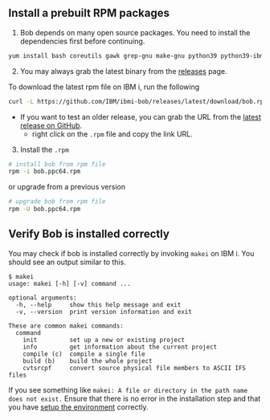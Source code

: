 ## **Install a prebuilt RPM packages**

1. Bob depends on many open source packages. You need to install the dependencies first before continuing.

```bash
yum install bash coreutils gawk grep-gnu make-gnu python39 python39-ibm_db sed-gnu
```

2. You may always grab the latest binary from the [releases](https://github.com/ibm/ibmi-bob/releases) page.

To download the latest rpm file on IBM i, run the following

```bash
curl -L https://github.com/IBM/ibmi-bob/releases/latest/download/bob.rpm -o bob.ppc64.rpm
```


* If you want to test an older release, you can grab the URL from the [latest release on GitHub](https://github.com/ibm/ibmi-bob/releases).
    * right click on the `.rpm` file and copy the link URL.

3. Install the `.rpm`

```bash
# install bob from rpm file
rpm -i bob.ppc64.rpm
```
or upgrade from a previous version
```bash
# upgrade bob from rpm file
rpm -U bob.ppc64.rpm
```


## Verify Bob is installed correctly

You may check if bob is installed correctly by invoking `makei` on IBM i. You should see an output similar to this.

```
$ makei
usage: makei [-h] [-v] command ...

optional arguments:
  -h, --help     show this help message and exit
  -v, --version  print version information and exit

These are common makei commands:
  command
    init         set up a new or existing project
    info         get information about the current project
    compile (c)  compile a single file
    build (b)    build the whole project
    cvtsrcpf     convert source physical file members to ASCII IFS files
```

If you see something like `makei: A file or directory in the path name does not exist.` Ensure that there is no error in the installation step and that you have [setup the environment](getting-started/prerequisites?id=configure-the-bash_profile) correctly.
